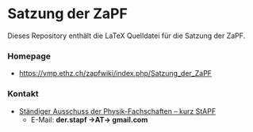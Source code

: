 # Satzung der ZaPF

Dieses Repository enthält die LaTeX Quelldatei für die Satzung der ZaPF.

### Homepage

* <https://vmp.ethz.ch/zapfwiki/index.php/Satzung_der_ZaPF>

### Kontakt

* [Ständiger Ausschuss der Physik-Fachschaften – kurz StAPF](http://zapfev.de/zapf/stapf)
  * E-Mail: **der.stapf →AT→ gmail.com**
